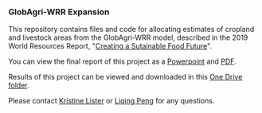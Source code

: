### GlobAgri-WRR Expansion
This repository contains files and code for allocating estimates of cropland and livestock areas from the GlobAgri-WRR model, described in the 2019 World Resources Report, "[Creating a Sutainable Food Future](https://www.wri.org/publication/creating-sustainable-food-future)".

You can view the final report of this project as a [Powerpoint](https://drive.google.com/file/d/1A8bQMjvgW64PiySfXJIlPY9BWZagk_DD/view?usp=sharing) and [PDF](https://drive.google.com/file/d/1rwzR5bOsdpDFkoYCTSaoK2l6XFBS4vWe/view?usp=sharing).

Results of this project can be viewed and downloaded in this [One Drive folder](https://onewri-my.sharepoint.com/:f:/g/personal/kristine_lister_wri_org/ElwbBj7PEIVFoDOkmgYlwdABFav_NtiN7MOgnlkXhsg2aw?e=gQ02wN).

Please contact [Kristine Lister](kristine.lister@wri.org) or [Liqing Peng](liqing.peng@wri.org) for any questions.
